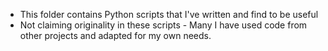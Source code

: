 - This folder contains Python scripts that I've written and find to be useful
- Not claiming originality in these scripts - Many I have used code from other projects and adapted for my own needs. 